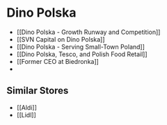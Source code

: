 # Dino Polska
- [[Dino Polska - Growth Runway and Competition]]
- [[SVN Capital on Dino Polska]] 
- [[Dino Polska - Serving Small-Town Poland]]
- [[Dino Polska, Tesco, and Polish Food Retail]]
- [[Former CEO at Biedronka]]
- 



## Similar Stores
- [[Aldi]]
- [[Lidl]]